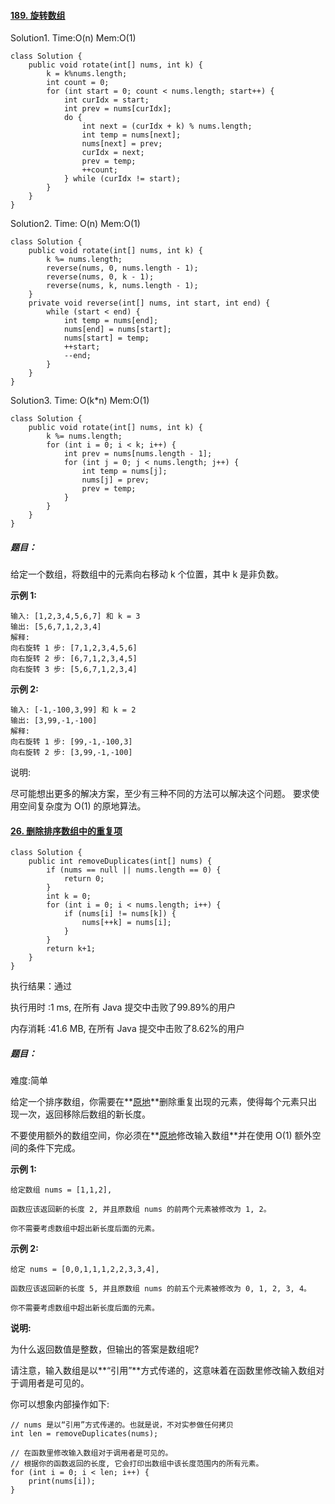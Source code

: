 #### [189. 旋转数组](https://leetcode-cn.com/problems/rotate-array/)

Solution1.  Time:O(n)  Mem:O(1)

```
class Solution {
    public void rotate(int[] nums, int k) {
        k = k%nums.length;
        int count = 0;
        for (int start = 0; count < nums.length; start++) {
            int curIdx = start;
            int prev = nums[curIdx];
            do {
                int next = (curIdx + k) % nums.length;
                int temp = nums[next];
                nums[next] = prev;
                curIdx = next;
                prev = temp;
                ++count;
            } while (curIdx != start);
        }
    }
}
```

Solution2. Time: O(n) Mem:O(1)

```
class Solution {
    public void rotate(int[] nums, int k) {
        k %= nums.length;
        reverse(nums, 0, nums.length - 1);
        reverse(nums, 0, k - 1);
        reverse(nums, k, nums.length - 1);
    }
    private void reverse(int[] nums, int start, int end) {
        while (start < end) {
            int temp = nums[end];
            nums[end] = nums[start];
            nums[start] = temp;
            ++start;
            --end;
        }
    }
}
```

Solution3. Time: O(k*n) Mem:O(1)

```
class Solution {
    public void rotate(int[] nums, int k) {
        k %= nums.length;
        for (int i = 0; i < k; i++) {
            int prev = nums[nums.length - 1];
            for (int j = 0; j < nums.length; j++) {
                int temp = nums[j];
                nums[j] = prev;
                prev = temp;
            }
        }        
    }
}
```

##### 题目：

给定一个数组，将数组中的元素向右移动 k 个位置，其中 k 是非负数。

**示例 1:**

```
输入: [1,2,3,4,5,6,7] 和 k = 3
输出: [5,6,7,1,2,3,4]
解释:
向右旋转 1 步: [7,1,2,3,4,5,6]
向右旋转 2 步: [6,7,1,2,3,4,5]
向右旋转 3 步: [5,6,7,1,2,3,4]
```

**示例 2:**

```
输入: [-1,-100,3,99] 和 k = 2
输出: [3,99,-1,-100]
解释: 
向右旋转 1 步: [99,-1,-100,3]
向右旋转 2 步: [3,99,-1,-100]
```

说明:

尽可能想出更多的解决方案，至少有三种不同的方法可以解决这个问题。
要求使用空间复杂度为 O(1) 的原地算法。



#### [26. 删除排序数组中的重复项](https://leetcode-cn.com/problems/remove-duplicates-from-sorted-array/)

```
class Solution {
    public int removeDuplicates(int[] nums) {
        if (nums == null || nums.length == 0) {
            return 0;
        }
        int k = 0;
        for (int i = 0; i < nums.length; i++) {
            if (nums[i] != nums[k]) {
                nums[++k] = nums[i]; 
            }
        }
        return k+1;
    }
}
```

执行结果：通过

执行用时 :1 ms, 在所有 Java 提交中击败了99.89%的用户

内存消耗 :41.6 MB, 在所有 Java 提交中击败了8.62%的用户

##### 题目：

难度:简单

给定一个排序数组，你需要在**[原地](http://baike.baidu.com/item/原地算法)**删除重复出现的元素，使得每个元素只出现一次，返回移除后数组的新长度。

不要使用额外的数组空间，你必须在**[原地](https://baike.baidu.com/item/原地算法)修改输入数组**并在使用 O(1) 额外空间的条件下完成。

**示例 1:**

```
给定数组 nums = [1,1,2], 

函数应该返回新的长度 2, 并且原数组 nums 的前两个元素被修改为 1, 2。 

你不需要考虑数组中超出新长度后面的元素。
```

**示例 2:**

```
给定 nums = [0,0,1,1,1,2,2,3,3,4],

函数应该返回新的长度 5, 并且原数组 nums 的前五个元素被修改为 0, 1, 2, 3, 4。

你不需要考虑数组中超出新长度后面的元素。
```

**说明:**

为什么返回数值是整数，但输出的答案是数组呢?

请注意，输入数组是以**“引用”**方式传递的，这意味着在函数里修改输入数组对于调用者是可见的。

你可以想象内部操作如下:

```
// nums 是以“引用”方式传递的。也就是说，不对实参做任何拷贝
int len = removeDuplicates(nums);

// 在函数里修改输入数组对于调用者是可见的。
// 根据你的函数返回的长度, 它会打印出数组中该长度范围内的所有元素。
for (int i = 0; i < len; i++) {
    print(nums[i]);
}
```

